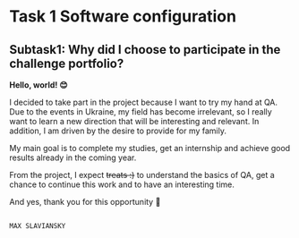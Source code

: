 # Task 1 Software configuration
## Subtask1: Why did I choose to participate in the challenge portfolio?

**Hello, world! 😊** 

I decided to take part in the project because I want to try my hand at QA. Due to the events in Ukraine, my field has become irrelevant, so I really want to learn a new direction that will be interesting and relevant. In addition, I am driven by the desire to provide for my family.

My main goal is to complete my studies, get an internship and achieve good results already in the coming year.

From the project, I expect ~~treats :)~~ to understand the basics of QA, get a chance to continue this work and to have an interesting time.

And yes, thank you for this opportunity 🙌

                                                                                   MAX SLAVIANSKY
